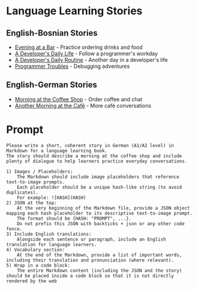# Language Learning Stories

## English-Bosnian Stories
- [Evening at a Bar](english_bosnian/evening_at_a_bar.md) - Practice ordering drinks and food
- [A Developer's Daily Life](english_bosnian/story_developer.md) - Follow a programmer's workday
- [A Developer's Daily Routine](english_bosnian/story_developer2.md) - Another day in a developer's life
- [Programmer Troubles](english_bosnian/story_developer3.md) - Debugging adventures

## English-German Stories
- [Morning at the Coffee Shop](english_german/coffeeshop.md) - Order coffee and chat
- [Another Morning at the Café](english_german/coffeeshop2.md) - More café conversations


# Prompt

```
Please write a short, coherent story in German (A1/A2 level) in Markdown for a language learning book. 
The story should describe a morning at the coffee shop and include plenty of dialogue to help learners practice everyday conversations.

1) Images / Placeholders:
    The Markdown should include image placeholders that reference text-to-image prompts.
    Each placeholder should be a unique hash-like string (to avoid duplicates).
    For example: ![HASH](HASH)
2) JSON at the top:
    At the very beginning of the Markdown file, provide a JSON object mapping each hash placeholder to its descriptive text-to-image prompt.
    The format should be {HASH: "PROMPT", ...}.
    Do not prefix this JSON with backticks + json or any other code fence.
3) Include English translations:
    Alongside each sentence or paragraph, include an English translation for language learners.
4) Vocabulary section:
	At the end of the Markdown, provide a list of important words, including their translation and pronunciation (where relevant).
5) Wrap in a code block:
	The entire Markdown content (including the JSON and the story) should be placed inside a code block so that it is not directly rendered by the web
```